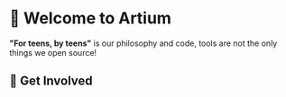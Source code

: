 # 👋 Welcome to Artium


**"For teens, by teens"** is our philosophy and code, tools are not the only things we open source!

## 🌈 Get Involved
